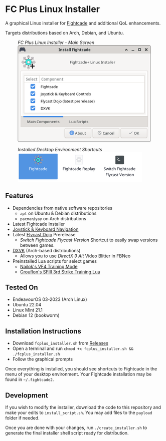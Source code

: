 # FC Plus Linux Installer

A graphical Linux installer for [Fightcade](https://www.fightcade.com/) and additional QoL enhancements.

Targets distributions based on Arch, Debian, and Ubuntu. 

<figure>
  <figcaption><i>FC Plus Linux Installer - Main Screen</i></figcaption>
  <img src="installer_main.png" alt="FC Plus Linux Installer - Main Screen">
</figure>

<figure>
  <figcaption><i>Installed Desktop Environment Shortcuts</i></figcaption>
  <img src="de_shortcuts.png" alt="Installed Desktop Environment Shortcuts">
</figure>

## Features
* Dependencies from native software repositories
  * `apt` on Ubuntu & Debian distributions
  * `pacman`/`yay` on Arch distributions
* Latest Fightcade Installer
* [Joystick & Keyboard Navigation](https://github.com/blueminder/fightcade-joystick-kb-controls)
* Latest [Flycast Dojo](https://github.com/blueminder/flycast-dojo) Prerelease
  * *Switch Fightcade Flycast Version* Shortcut to easily swap versions between games.
* [DXVK](https://github.com/doitsujin/dxvk) (Arch-based distributions)
  * Allows you to use *DirectX 9 Alt* Video Blitter in FBNeo
* Preinstalled Lua scripts for select games
  * [Nailok's VF4 Training Mode](https://github.com/Nailok/VF4-Training)
  * [Grouflon's SFIII 3rd Strike Training Lua](https://github.com/Grouflon/3rd_training_lua)

## Tested On
* EndeavourOS 03-2023 (Arch Linux)
* Ubuntu 22.04
* Linux Mint 21.1
* Debian 12 (bookworm)

## Installation Instructions
* Download `fcplus_installer.sh` from [Releases](https://github.com/blueminder/fcplus-linux-installer/releases)
* Open a terminal and run `chmod +x fcplus_installer.sh && ./fcplus_installer.sh`
* Follow the graphical prompts

Once everything is installed, you should see shortcuts to Fightcade in the menu of your desktop environment. Your Fightcade installation may be found in `~/.fightcade2`.

## Development
If you wish to modify the installer, download the code to this repository and make your edits to `install_script.sh`. You may add files to the `payload` folder if needed.

Once you are done with your changes, run `./create_installer.sh` to generate the final installer shell script ready for distribution.
